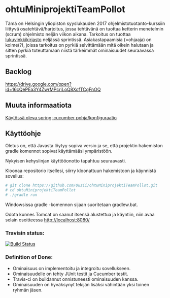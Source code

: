 # ohtuMiniprojektiTeamPollot

Tämä on Helsingin yliopiston syyslukauden 2017 ohjelmistotuotanto-kurssiin liittyvä osatehtävä/harjoitus, jossa tehtävänä on tuottaa ketterin menetelmin (scrum) ohjelmisto neljän viikon aikana. Tarkoitus on tuottaa [lukuvinkkikirjasto](https://github.com/mluukkai/ohjelmistotuotanto2017/wiki/miniprojekti-speksi) neljässä sprintissä. Asiakastapaamisia (=ohjaaja) on kolme(?), joissa tarkoitus on pyrkiä selvittämään mitä oikein halutaan ja sitten pyrkiä toteuttamaan niistä tärkeimmät ominaisuudet seuraavassa sprintissä.

## Backlog

https://drive.google.com/open?id=16cQePEa3Y4ZwrMPcriLoQ8XcfTCgFnOQ

## Muuta informaatiota

[Käytössä oleva spring-cucumber pohja/konfiguraatio](https://github.com/mluukkai/spring-cucumber)

## Käyttöohje

Oletus on, että Javasta löytyy sopiva versio ja se, että projektin hakemiston gradle komennot sopivat käyttämääsi ympäristöön.

Nykyisen kehyslinjan käyttööonotto tapahtuu seuraavasti. 

Kloonaa repositorio itsellesi, siirry kloonattuun hakemistoon ja käynnistä sovellus:

```sh
# git clone https://github.com/Ouzii/ohtuMiniprojektiTeamPollot.git
# cd ohtuMiniprojektiTeamPollot
# ./gradle run 

```

Windowsissa gradle -komennon sijaan suoritetaan gradlew.bat. 

Odota kunnes Tomcat on saanut itsensä alustettua ja käyntiin, niin avaa selain osoitteessa [http://localhost:8080/](http://localhost:8080)


### Travisin status:
[![Build Status](https://travis-ci.org/Ouzii/ohtuMiniprojektiTeamPollot.svg?branch=master)](https://travis-ci.org/Ouzii/ohtuMiniprojektiTeamPollot)


### Definition of Done:
- Ominaisuus on implementoitu ja integroitu sovellukseen.
- Ominaisuudelle on tehty JUnit testit ja Cucumber testit.
- Travis-ci on buildannut onnistuneesti ominaisuuden kanssa.
- Ominaisuuden on hyväksynyt tekijän lisäksi vähintään yksi toinen ryhmän jäsen.


